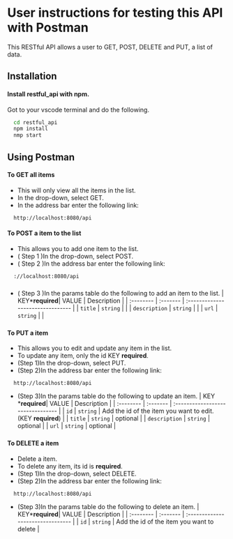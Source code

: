 
# User instructions for testing this API with Postman

This RESTful API allows a user to GET, POST, DELETE and PUT, a list of data.


## Installation

#### Install restful_api with npm.
Got to your vscode terminal and do the following.

```bash
  cd restful_api
  npm install 
  nmp start
```
    
## Using Postman

#### To **GET** all items
- This will only view all the items in the list.
- In the drop-down, select GET.
- In the address bar enter the following link:

```http
  http://localhost:8080/api

```

#### To **POST** a item to the list
- This allows you to add one item to the list.
- ( Step 1 )In the drop-down, select POST.
- ( Step 2 )In the address bar enter the following link:

```http
  ://localhost:8080/api
```
###

- ( Step 3 )In the params table do the following to add an item to the list.
| KEY***required**|  VALUE      | Description                       |
| :--------     | :-------    | :-------------------------------- |
| `title`       | `string` | |
| `description`       | `string` | |
| `url`       | `string` | |

###

#### To **PUT** a item
- This allows you to edit and update any item in the list.
- To update any item, only the id KEY **required**.
- (Step 1)In the drop-down, select PUT.
- (Step 2)In the address bar enter the following link:

```http
  http://localhost:8080/api

```
- (Step 3)In the params table do the following to update an item.
| KEY ***required**|  VALUE      | Description                       |
| :--------     | :-------    | :-------------------------------- |
| `id`          | `string` | Add the id of the item you want to edit. (KEY **required**) |
| `title`       | `string` | optional |
| `description` | `string` | optional |
| `url`         | `string` | optional |

###

#### To **DELETE** a item
- Delete a item.
- To delete any item, its id is **required**.
- (Step 1)In the drop-down, select DELETE.
- (Step 2)In the address bar enter the following link:

```http
  http://localhost:8080/api

```

- (Step 3)In the params table do the following to delete an item.
| KEY***required**|  VALUE      | Description                       |
| :--------     | :-------    | :-------------------------------- |
| `id`       | `string` |  Add the id of the item you want to delete |


